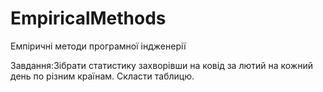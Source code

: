 # EmpiricalMethods
Емпіричні методи програмної індженерії

Завдання:Зібрати статистику захворівши на ковід за лютий на кожний день по різним країнам. Скласти таблицю. 
